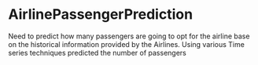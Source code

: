 # AirlinePassengerPrediction
Need to predict how many passengers are going to opt for the airline base on the historical information provided by the Airlines. Using various Time series techniques predicted the number of passengers
